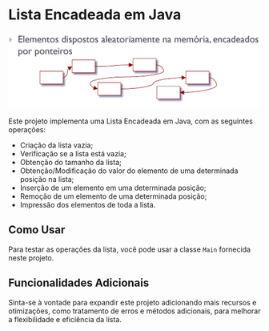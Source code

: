 # Lista Encadeada em Java

![cap](screenshot.png)

Este projeto implementa uma Lista Encadeada em Java, com as seguintes operações:

- Criação da lista vazia;
- Verificação se a lista está vazia;
- Obtenção do tamanho da lista;
- Obtenção/Modificação do valor do elemento de uma determinada posição na lista;
- Inserção de um elemento em uma determinada posição;
- Remoção de um elemento de uma determinada posição;
- Impressão dos elementos de toda a lista.

## Como Usar

Para testar as operações da lista, você pode usar a classe `Main` fornecida neste projeto.

## Funcionalidades Adicionais
Sinta-se à vontade para expandir este projeto adicionando mais recursos e otimizações, como tratamento de erros e métodos adicionais, para melhorar a flexibilidade e eficiência da lista.